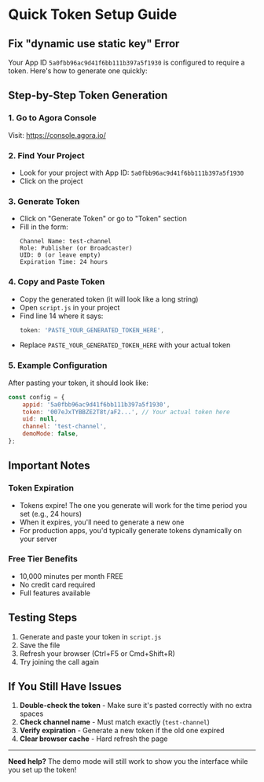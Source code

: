 # Quick Token Setup Guide

## Fix "dynamic use static key" Error

Your App ID `5a0fbb96ac9d41f6bb111b397a5f1930` is configured to require a token. Here's how to generate one quickly:

## Step-by-Step Token Generation

### 1. Go to Agora Console
Visit: https://console.agora.io/

### 2. Find Your Project
- Look for your project with App ID: `5a0fbb96ac9d41f6bb111b397a5f1930`
- Click on the project

### 3. Generate Token
- Click on "Generate Token" or go to "Token" section
- Fill in the form:
  ```
  Channel Name: test-channel
  Role: Publisher (or Broadcaster)
  UID: 0 (or leave empty)
  Expiration Time: 24 hours
  ```

### 4. Copy and Paste Token
- Copy the generated token (it will look like a long string)
- Open `script.js` in your project
- Find line 14 where it says:
  ```javascript
  token: 'PASTE_YOUR_GENERATED_TOKEN_HERE',
  ```
- Replace `PASTE_YOUR_GENERATED_TOKEN_HERE` with your actual token

### 5. Example Configuration
After pasting your token, it should look like:
```javascript
const config = {
    appid: '5a0fbb96ac9d41f6bb111b397a5f1930',
    token: '007eJxTYBBZE2T8t/aF2...', // Your actual token here
    uid: null,
    channel: 'test-channel',
    demoMode: false,
};
```

##  Important Notes

### Token Expiration
- Tokens expire! The one you generate will work for the time period you set (e.g., 24 hours)
- When it expires, you'll need to generate a new one
- For production apps, you'd typically generate tokens dynamically on your server

### Free Tier Benefits
- 10,000 minutes per month FREE
-  No credit card required
-  Full features available

##  Testing Steps

1. Generate and paste your token in `script.js`
2. Save the file
3. Refresh your browser (Ctrl+F5 or Cmd+Shift+R)
4. Try joining the call again

##  If You Still Have Issues

1. **Double-check the token** - Make sure it's pasted correctly with no extra spaces
2. **Check channel name** - Must match exactly (`test-channel`)
3. **Verify expiration** - Generate a new token if the old one expired
4. **Clear browser cache** - Hard refresh the page

---

**Need help?** The demo mode will still work to show you the interface while you set up the token!
